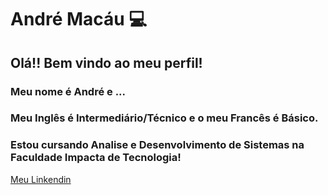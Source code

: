 <!--
### Hi there 👋
**AndreMacau/AndreMacau** is a ✨ _special_ ✨ repository because its `README.md` (this file) appears on your GitHub profile.

Here are some ideas to get you started:

- 🔭 I’m currently working on ...
- 🌱 I’m currently learning ...
- 👯 I’m looking to collaborate on ...
- 🤔 I’m looking for help with ...
- 💬 Ask me about ...
- 📫 How to reach me: ...
- 😄 Pronouns: ...
- ⚡ Fun fact: ...
-->
# André Macáu :computer:

## Olá!! Bem vindo ao meu perfil!
### Meu nome é André e ...
### Meu Inglês é Intermediário/Técnico e o meu Francês é Básico.
### Estou cursando Analise e Desenvolvimento de Sistemas na Faculdade Impacta de Tecnologia!
[Meu Linkendin](https://www.linkedin.com/in/andre-macau83/)
